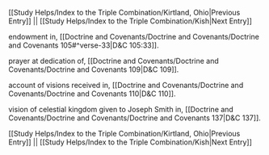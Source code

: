 [[Study Helps/Index to the Triple Combination/Kirtland, Ohio|Previous Entry]]  ||  [[Study Helps/Index to the Triple Combination/Kish|Next Entry]]

 endowment in, [[Doctrine and Covenants/Doctrine and Covenants/Doctrine and Covenants 105#^verse-33|D&C 105:33]].

 prayer at dedication of, [[Doctrine and Covenants/Doctrine and Covenants/Doctrine and Covenants 109|D&C 109]].

 account of visions received in, [[Doctrine and Covenants/Doctrine and Covenants/Doctrine and Covenants 110|D&C 110]].

 vision of celestial kingdom given to Joseph Smith in, [[Doctrine and Covenants/Doctrine and Covenants/Doctrine and Covenants 137|D&C 137]].

[[Study Helps/Index to the Triple Combination/Kirtland, Ohio|Previous Entry]]  ||  [[Study Helps/Index to the Triple Combination/Kish|Next Entry]]
